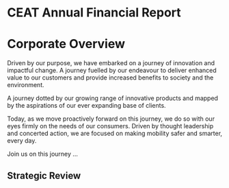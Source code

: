 # CEAT Annual Financial Report

# Corporate Overview

Driven by our purpose, we have embarked on a journey of innovation and impactful change. A journey fuelled by our endeavour to deliver enhanced value to our customers and provide increased benefits to society and the environment.

A journey dotted by our growing range of innovative products and mapped by the aspirations of our ever expanding base of clients.

Today, as we move proactively forward on this journey, we do so with our eyes firmly on the needs of our consumers. Driven by thought leadership and concerted action, we are focused on making mobility safer and smarter, every day.

Join us on this journey …

## Strategic Review